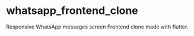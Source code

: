 # whatsapp_frontend_clone

<!-- 👷‍♂️ Currently in development. -->

Responsive WhatsApp messages screen Frontend clone made with flutter.
